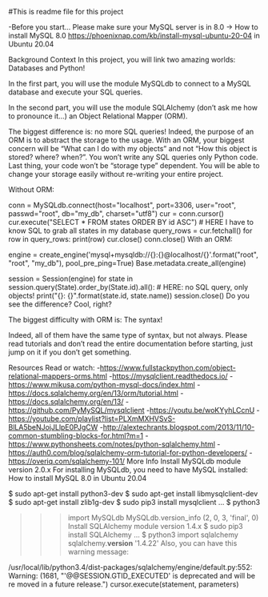 #This is readme file for this project

-Before you start…
Please make sure your MySQL server is in 8.0 -> How to install MySQL 8.0  https://phoenixnap.com/kb/install-mysql-ubuntu-20-04 in Ubuntu 20.04

Background Context
In this project, you will link two amazing worlds: Databases and Python!

In the first part, you will use the module MySQLdb to connect to a MySQL database and execute your SQL queries.

In the second part, you will use the module SQLAlchemy (don’t ask me how to pronounce it…) an Object Relational Mapper (ORM).

The biggest difference is: no more SQL queries! Indeed, the purpose of an ORM is to abstract the storage to the usage. With an ORM, your biggest concern will be “What can I do with my objects” and not “How this object is stored? where? when?”. You won’t write any SQL queries only Python code. Last thing, your code won’t be “storage type” dependent. You will be able to change your storage easily without re-writing your entire project.

Without ORM:

conn = MySQLdb.connect(host="localhost", port=3306, user="root", passwd="root", db="my_db", charset="utf8")
cur = conn.cursor()
cur.execute("SELECT * FROM states ORDER BY id ASC") # HERE I have to know SQL to grab all states in my database
query_rows = cur.fetchall()
for row in query_rows:
    print(row)
cur.close()
conn.close()
With an ORM:

engine = create_engine('mysql+mysqldb://{}:{}@localhost/{}'.format("root", "root", "my_db"), pool_pre_ping=True)
Base.metadata.create_all(engine)

session = Session(engine)
for state in session.query(State).order_by(State.id).all(): # HERE: no SQL query, only objects!
    print("{}: {}".format(state.id, state.name))
session.close()
Do you see the difference? Cool, right?

The biggest difficulty with ORM is: The syntax!

Indeed, all of them have the same type of syntax, but not always. Please read tutorials and don’t read the entire documentation before starting, just jump on it if you don’t get something.

Resources
Read or watch:
-https://www.fullstackpython.com/object-relational-mappers-orms.html
-https://mysqlclient.readthedocs.io/
-https://www.mikusa.com/python-mysql-docs/index.html
-https://docs.sqlalchemy.org/en/13/orm/tutorial.html
-https://docs.sqlalchemy.org/en/13/
-https://github.com/PyMySQL/mysqlclient
-https://youtu.be/woKYyhLCcnU
-https://youtube.com/playlist?list=PLXmMXHVSvS-BlLA5beNJojJLlpE0PJgCW
-http://alextechrants.blogspot.com/2013/11/10-common-stumbling-blocks-for.html?m=1
-https://www.pythonsheets.com/notes/python-sqlalchemy.html
-https://auth0.com/blog/sqlalchemy-orm-tutorial-for-python-developers/
-https://overiq.com/sqlalchemy-101/
More Info
Install MySQLdb module version 2.0.x
For installing MySQLdb, you need to have MySQL installed: How to install MySQL 8.0 in Ubuntu 20.04

$ sudo apt-get install python3-dev
$ sudo apt-get install libmysqlclient-dev
$ sudo apt-get install zlib1g-dev
$ sudo pip3 install mysqlclient
...
$ python3
>>> import MySQLdb
>>> MySQLdb.version_info 
(2, 0, 3, 'final', 0)
Install SQLAlchemy module version 1.4.x
$ sudo pip3 install SQLAlchemy
...
$ python3
>>> import sqlalchemy
>>> sqlalchemy.__version__ 
'1.4.22'
Also, you can have this warning message:

/usr/local/lib/python3.4/dist-packages/sqlalchemy/engine/default.py:552: Warning: (1681, "'@@SESSION.GTID_EXECUTED' is deprecated and will be re
moved in a future release.")                          cursor.execute(statement, parameters)
